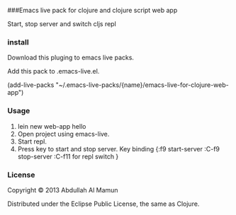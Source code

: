 ###Emacs live pack for clojure and clojure script web app

Start, stop server and switch cljs repl 

### install

Download this pluging to emacs live packs.

Add this pack to .emacs-live.el. 

(add-live-packs "~/.emacs-live-packs/{name}/emacs-live-for-clojure-web-app")


### Usage

1. lein new web-app hello
2. Open project using emacs-live.
3. Start repl.  
4. Press key to start and stop server. Key binding {:f9 start-server :C-f9 stop-server :C-f11 for repl switch }


### License


Copyright © 2013 Abdullah Al Mamun

Distributed under the Eclipse Public License, the same as Clojure.
